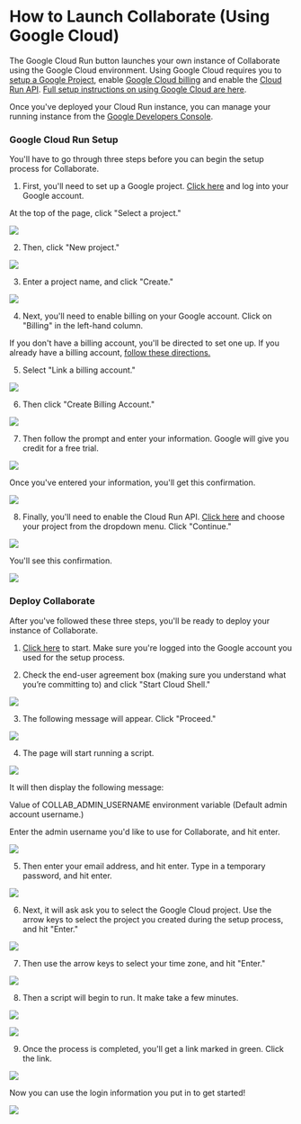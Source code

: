 # How to Launch Collaborate \(Using Google Cloud\)

The Google Cloud Run button launches your own instance of Collaborate using the Google Cloud environment. Using Google Cloud requires you to [setup a Google Project](https://console.cloud.google.com/projectselector2/home/dashboard), enable [Google Cloud billing](https://cloud.google.com/billing/docs/how-to/modify-project) and enable the [Cloud Run API](https://github.com/propublica/django-collaborative/blob/master/gc-run). [Full setup instructions on using Google Cloud are here](https://cloud.google.com/run/docs/quickstarts/build-and-deploy).

Once you've deployed your Cloud Run instance, you can manage your running instance from the [Google Developers Console](https://console.cloud.google.com/run).

### **Google Cloud Run Setup**

You'll have to go through three steps before you can begin the setup process for Collaborate. 

1. First, you'll need to set up a Google project. [Click here](https://console.cloud.google.com/projectselector2/home/dashboard?_ga=2.109895747.-794541741.1567796729&pli=1) and log into your Google account.

At the top of the page, click "Select a project."

![](https://lh3.googleusercontent.com/_HarOAsrMMSLedRdpA6iD3iixVCUu1n7Qcy8--JVgU0_tlxeh28X4_OU7u7dK7ZlT23JrUUd9kPjSLZzGy3SkBLOx2hT_-EvaNQ7uwK6SGXtO3to-FkdABBT9yEmjPkp6kxst2y6)

2. Then, click "New project."

![](https://lh6.googleusercontent.com/L-4Pc7q9KwJ-dcv-PEaVBRWj2Tpfnijh6MFgCqNyiBWxDaxy_at2CpF3jQq3lCiN7roTQr3hnC_h4tSpiNN-JmAWlXxlJlkqAf4ZgJ-Rph11kWE44bG3WGhTJZJ7LeKW5j6G5Mbl)

3. Enter a project name, and click "Create."

![](https://lh3.googleusercontent.com/WFsLYwhHnUTWJC4GMFSGxDZZVg65kMUVRvzADzwkEroXlGGEVohh-BxvqXZLTo_JhjFqDZ1bK0PmWbpn_hVZh0Y1v2kk__p7IaL6bQHlBCetDTGJ67d_MuRZwPNSqLReDt6PhwCy)

4. Next, you'll need to enable billing on your Google account. Click on "Billing" in the left-hand column.

If you don't have a billing account, you'll be directed to set one up. If you already have a billing account, [follow these directions.](https://cloud.google.com/billing/docs/how-to/modify-project)

5. Select "Link a billing account."

![](https://lh3.googleusercontent.com/7J17181d_SUQ2u4p03Bdw7gU3ITrrgQVQVbn576Xp4qMu6Yl7ln7zU_rH-GaQGNFgraQItLcd5BiZArPFSkQdcqQ81tz9VsE_HPP1_ugx893gUOr959mWP3DUts8AfrDpk8tidj4)

6. Then click "Create Billing Account."

![](https://lh5.googleusercontent.com/-SEe6urzIrFAQbiAm4sKQaEyXygcC4T5qpoeIi7WBAFWJpO_vezo89botD2Jph_omoiflE2HFQIJ8mZsz_at69LoCwe-lFLZx3MQ78_e-uSwytjPlQwD_MLcy2zxudF5OCXbzPwH)

7. Then follow the prompt and enter your information. Google will give you credit for a free trial.

![](https://lh5.googleusercontent.com/Ym0WcTXG8CAggk7BsfzX3SthLUGU0BPj398CYyH3aV6ydG_qcDBGOUsDeq0ZcRjbq-jH2VA7_ZWIBDkcqY2mq_T5konFYJmA33VZMMyK6xql7Q-HvUJAJze-0zouRMP9MB-w9fff)

Once you've entered your information, you'll get this confirmation.

![](https://lh3.googleusercontent.com/3GxgUOALAUQiCBMpOpIZeapPDhrlqUtbqYqiaMAIn1h9LQn-ABIeqhKfPwzgeZAC0RGWdq4QZfInbVs_XeIuvDGG5v3La1wCAGac6a2gLviGGbYJRI0DCtEAF-Fpe1nhlhs2oEK6)

8. Finally, you'll need to enable the Cloud Run API. [Click here](https://console.cloud.google.com/flows/enableapi?apiid=cloudbuild.googleapis.com,run.googleapis.com&redirect=https://console.cloud.google.com&_ga=2.144368627.-794541741.1567796729) and choose your project from the dropdown menu. Click "Continue."

![](https://lh6.googleusercontent.com/JnlJRAkW1Eo_VW0JoH9RfFO-701n7jRzVdmuS2pqoFUrFS3cdFaEetjsqhA9LST5YA6YAglOr8nOP35twGKNgeys28G6hflhuk5QWUVXeZztMN1lbSGSMmMa_PPex4k1uZbSa8Hz)

You'll see this confirmation.  


![](https://lh4.googleusercontent.com/EzRz07qqS9384hPMS_q9eJtXdiUBJVk9qGHa1ttzO_dJsWW0T2esbb6xTzhdVHFQIOB2JNU4f53x_eU-bNazuS0A54l1X3AryEKmtfiCLw5uYKn-Iu1JIgDrkaIoWXe_IEDOa9Ak)

### **Deploy Collaborate**

After you've followed these three steps, you'll be ready to deploy your instance of Collaborate. 

                
1. [Click here](https://console.cloud.google.com/cloudshell/editor?shellonly=true&cloudshell_image=gcr.io/cloudrun/button&cloudshell_git_repo=https://github.com/propublica/django-collaborative.git&cloudshell_git_branch=master&cloudshell_working_dir=deploy/google-cloud) to start. Make sure you're logged into the Google account you used for the setup process.

2. Check the end-user agreement box \(making sure you understand what you’re committing to\) and click "Start Cloud Shell."

![](https://lh6.googleusercontent.com/ec3k0of-zrvCUifkj6TI_aHIeElRZ9dZu9spucAWC5YWmq9z8qCu81mtmhc6TdczSDY2_WoWhtFjuh7x9zUlCA6t6Gcnqo7YQ5tWTndR3NGq07PQeHD7R6zwLXVD7BEiNAz6Kkfj)

3. The following message will appear. Click "Proceed."

![](https://lh4.googleusercontent.com/rRY5qNH6DEBH8JtZPjhUynY6d4RKEwTMnNoNLeg1kLsTVVDdBup1Ee4ZoGL3EWFMQx6qgpQQm4WFx1-O8nim5jTPyitP_Ch-EnN0_sSypB5edBWA1m6SGfEKi1YCFxCwzv-6nMhh)

4. The page will start running a script.

![](https://lh4.googleusercontent.com/f9pavGplGfiT6svc5IH_FyYbEl0XVQO1mK86nKHaUxG9h0FehfnjsdcO9d7t7C1dgW-KzHV958sThh3QGXcKlDdeZl5sF-5aNC8atNaYWXTnFDHuKl2xbocqP2LxrggETlfb_LAd)

It will then display the following message:

Value of COLLAB\_ADMIN\_USERNAME environment variable \(Default admin account username.\)

Enter the admin username you'd like to use for Collaborate, and hit enter.

![](https://lh3.googleusercontent.com/TfwSyKVIB_6tTj2ALiPIoVJ_h0l856BbTmTRQKNoOCdBCL9psWjwG6gFzjLtXlb0wvYt59RMvuXD8EwftIki1HZxgfp0ZV635tUGj8ohRbvS0GdC9p4LCQZV3pTBN38w-1QfY_08)

5. Then enter your email address, and hit enter. Type in a temporary password, and hit enter.

![](https://lh5.googleusercontent.com/lA3i3LVKEW9_LeC5-RJfdFD7Qzl207DcZk-TPsdQLlTlYeRy8mskaTj0lBYlsGcnjSpNoLiFV-fPo9ux7qiXpBc6HhtGqbbZVcWoDoukitInNiky9_lFi5g37aVRkPr3PFynXTiB)

6. Next, it will ask ask you to select the Google Cloud project. Use the arrow keys to select the project you created during the setup process, and hit "Enter."

![](https://lh6.googleusercontent.com/ylzwV7E1GTpccGMRAmRzn34E0-FCstsIl-RrbMX7CvXuGH4SuuO8yE0dm7QBJWJn_NKhilFT8E9-ZF-MUUDYpBWwfin-as40d0HsJToDiw-W7Uh6Il6NgsQKHxIse9ZWObPM4kV3)

7. Then use the arrow keys to select your time zone, and hit "Enter."

![](https://lh4.googleusercontent.com/_zUs8jm79ovY8O2Fx6YYLJr_cPEiLyBWxkMq_z2QnVxRN2rVjc6Waa2-79WzjfcWBS4rvK-973igS7tDGWZVy4abHS0c_imzmsbCEEchzXfX38sArs7lRqroPPZ3yiIQ7aybWf55)

8. Then a script will begin to run. It make take a few minutes.

![](https://lh4.googleusercontent.com/J8kgtc8DJrRDXLR-PIczRWgela5Vp0BhFR2IcJdZMgM9x1iYxI-LC-MELYV5HvHMpqqly3yQIPeYtiD0qFyD24NKQ1wXpMusqLjmZ5elimiAvOHxe6hJlsZsVYfHsu1MC3_JKti8)

![](https://lh5.googleusercontent.com/iDoM1QUS513jbcdeTI7yesTz82NyESs0Vuxv7ULxIqntzWeke0yHJXn89b2DbJ6xI3RmjnH0ixkAnWg3S-U9yfK3HW9rh90lLCUfZz4FV-J9KfgUwL64kAQZA7OldKNY7DJYzEKc)

9. Once the process is completed, you'll get a link marked in green. Click the link.

![](https://lh6.googleusercontent.com/j02fymFeVvwz8ZKIyAxPqQmrLb-nWRudfg8TP5aQi-nkSnEIpu3IK5Iw5g0QCuK3i5ZkzGo7LuvY8TSga1scCBwiT9A7VgeOHnDbtKNVP77Wji7NtBqc0h2duLSCy9u3nLQ0vOYj)

Now you can use the login information you put in to get started!

![](https://lh4.googleusercontent.com/aoocTxu4L76L249frWulPewjI_KFrKJYL7Hx0tu7XLm4JeeNC2aCG5MDecPnBWVPhr-VgBnkhjHft1JvAqBF_0wnovsHsC31xlNy0_CUkFd4kYKNFVSw3PM37r7tUcjDrs5T-aib)

  


